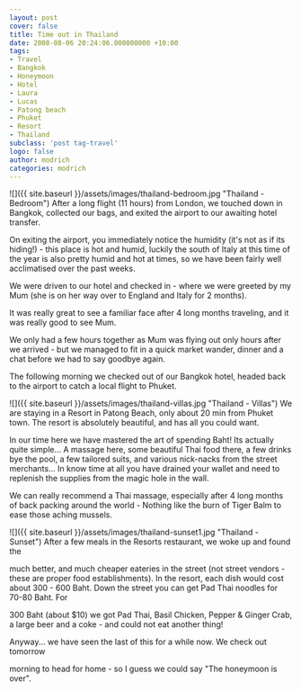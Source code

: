 ```yaml
---
layout: post
cover: false
title: Time out in Thailand
date: 2008-08-06 20:24:06.000000000 +10:00
tags: 
- Travel
- Bangkok
- Honeymoon
- Hotel
- Laura
- Lucas
- Patong beach
- Phuket
- Resort
- Thailand
subclass: 'post tag-travel'
logo: false
author: modrich
categories: modrich
---
```

![]({{ site.baseurl }}/assets/images/thailand-bedroom.jpg "Thailand - Bedroom")
After a long flight (11 hours) from London, we touched down in Bangkok, collected our bags, and exited the airport to our awaiting hotel transfer.

On exiting the airport, you immediately notice the humidity (it's not as if its hiding!) - this place is hot and humid, luckily the south of Italy at this time of the year is also pretty humid and hot at times, so we have been fairly well acclimatised over the past weeks.

We were driven to our hotel and checked in - where we were greeted by my Mum (she is on her way over to England and Italy for 2 months).

It was really great to see a familiar face after 4 long months traveling, and it was really good to see Mum.

We only had a few hours together as Mum was flying out only hours after we arrived - but we managed to fit in a quick market wander, dinner and a chat before we had to say goodbye again.

The following morning we checked out of our Bangkok hotel, headed back to the airport to catch a local flight to Phuket.

![]({{ site.baseurl }}/assets/images/thailand-villas.jpg "Thailand - Villas")
We are staying in a Resort in Patong Beach, only about 20 min from Phuket town. The resort is absolutely beautiful, and has all you could want.

In our time here we have mastered the art of spending Baht! Its actually quite simple... A massage here, some beautiful Thai food there, a few drinks bye the pool, a few tailored suits, and various nick-nacks from the street merchants... In know time at all you have drained your wallet and need to replenish the supplies from the magic hole in the wall.

We can really recommend a Thai massage, especially after 4 long months of back packing around the world - Nothing like the burn of Tiger Balm to ease those aching mussels.

![]({{ site.baseurl }}/assets/images/thailand-sunset1.jpg "Thailand - Sunset")
After a few meals in the Resorts restaurant, we woke up and found the

much better, and much cheaper eateries in the street (not street vendors - these are proper food establishments). In the resort, each dish would cost about 300 - 600 Baht. Down the street you can get Pad Thai noodles for 70-80 Baht. For

300 Baht (about $10) we got Pad Thai, Basil Chicken, Pepper & Ginger Crab, a large beer and a coke - and could not eat another thing!

Anyway... we have seen the last of this for a while now. We check out tomorrow

morning to head for home - so I guess we could say "The honeymoon is over".

